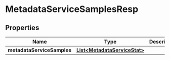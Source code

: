 # MetadataServiceSamplesResp

## Properties
Name | Type | Description | Notes
------------ | ------------- | ------------- | -------------
**metadataServiceSamples** | [**List&lt;MetadataServiceStat&gt;**](MetadataServiceStat.md) |  | 
